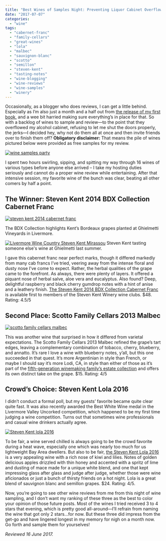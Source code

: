 ```yaml
---
title: "Best Wines of Samples Night: Preventing Liquor Cabinet Overflow Since 2017!"
date: "2017-07-07"
categories:
  - "wine"
tags:
  - "cabernet-franc"
  - "family-cellars"
  - "great-wines"
  - "lola"
  - "malbec"
  - "sauvignon-blanc"
  - "scotto"
  - "semillon"
  - "steven-kent"
  - "tasting-notes"
  - "wine-blogging"
  - "wine-reviews"
  - "wine-samples"
  - "winery"
---
```


Occasionally, as a blogger who does reviews, I can get a little behind. Especially as I’m also just a month and a half out from [the release of my first book,](https://thegourmez.com/blog/2017-05-16-pre-order-my-first-book-wings-unseen-flying-your-way-in-august/) and a wee bit harried making sure everything’s in place for that. So with a backlog of wines to sample and review—to the point that they overflowed my alcohol cabinet, refusing to let me shut the doors properly, the jerks—I decided hey, why not do them all at once and then invite friends over to finish them off? **Obligatory disclaimer:** That means the pile of wines pictured below were provided as free samples for my review.

[![wine samples party](http://s3.amazonaws.com/thegourmez-wpmedia/2017/07/Samples-Party-023-500x463.jpg)](http://s3.amazonaws.com/thegourmez-wpmedia/2017/07/Samples-Party-023.jpg)

I spent two hours swirling, sipping, and spitting my way through 16 wines of various types before anyone else arrived – I take my hosting duties seriously and cannot do a proper wine review while entertaining. After that intensive session, my favorite wine of the bunch was clear, beating all other comers by half a point.

## The Winner: Steven Kent 2014 BDX Collection Cabernet Franc

[![steven kent 2014 cabernet franc](http://s3.amazonaws.com/thegourmez-wpmedia/2017/07/Samples-Party-009-500x481.jpg)](http://s3.amazonaws.com/thegourmez-wpmedia/2017/07/Samples-Party-009.jpg)

The BDX Collection highlights Kent’s Bordeaux grapes planted at Ghielmetti Vineyards in Livermore.




<div class="caption">

[![Livermore Wine Country Steven Kent Mirassou](http://s3.amazonaws.com/thegourmez-wpmedia/2016/11/WBC16-Livermore-008-500x363.jpg)](http://s3.amazonaws.com/thegourmez-wpmedia/2016/11/WBC16-Livermore-008.jpg) Steven Kent tasting someone else's wine at Ghielmetti last summer.</div>


I gave this cabernet franc near perfect marks, though it differed markedly from many cab francs I’ve tried, veering away from the intense floral and dusty nose I’ve come to expect. Rather, the herbal qualities of the grape came to the forefront. As always, there were plenty of layers. It offered a piquant nose of herbal salve, aloe vera and eucalyptus. Also found? Deep, delightful raspberry and black cherry gumdrop notes with a hint of anise and a leathery finish. [The Steven Kent 2014 BDX Collection Cabernet Franc](http://www.stevenkent.com/acquire/membership-opportunities/) is available first to members of the Steven Kent Winery wine clubs. $48. Rating: 4.5/5

## Second Place: Scotto Family Cellars 2013 Malbec

[![scotto family cellars malbec](http://s3.amazonaws.com/thegourmez-wpmedia/2017/07/Samples-Party-006-403x500.jpg)](http://s3.amazonaws.com/thegourmez-wpmedia/2017/07/Samples-Party-006.jpg)

This was another wine that surprised in how it differed from varietal expectations. The Scotto Family Cellars 2013 Malbec refined the grape’s tart edges, leaving a complementary combination of tobacco, cherry, blueberry, and annatto. It’s rare I love a wine with blueberry notes, y’all, but this one succeeded in that quest. It’s more Argentinian in style than French, or maybe I should say it’s more Lodi, CA, in style than either of those as it’s part of the [fifth-generation winemaking family’s estate collection](http://scottocellars.com/focus-wine/scotto-family-cellars/) and offers its own distinct take on the grape. $15. Rating: 4/5

## Crowd’s Choice: Steven Kent Lola 2016

I didn’t conduct a formal poll, but my guests’ favorite became quite clear quite fast. It was also recently awarded the Best White Wine medal in the Livermore Valley Uncorked competition, which happened to be my first time judging a wine competition. Turns out that sometimes wine professionals and casual wine drinkers actually agree.

[![Steven Kent lola 2016](http://s3.amazonaws.com/thegourmez-wpmedia/2017/07/Samples-Party-017-334x500.jpg)](http://s3.amazonaws.com/thegourmez-wpmedia/2017/07/Samples-Party-017.jpg)

To be fair, a wine served chilled is always going to be the crowd favorite during a heat wave, especially one which was nearly too much for us lightweight Bay Area dwellers. But also to be fair, [the Steven Kent Lola 2016](https://shop.stevenkent.com/SHOP.AMS?LEVEL=BOT&PART=750-16) is a very appealing wine with a rich nose of kiwi and lilies. Notes of golden delicious apples drizzled with thin honey and accented with a spritz of lime and dusting of mace made for a unique white blend, and one that kept impressing glass after glass and judge after judge, whether those were wine aficionados or just a bunch of thirsty friends on a hot night. Lola is a great blend of sauvignon blanc and semillon grapes. $24. Rating: 4/5.

Now, you’re going to see other wine reviews from me from this night of wine sampling, and I don’t want my ranking of these three as the best to color your opinion of those future posts. Most of the wines I tried received 3 to 4 stars that evening, which is pretty good all-around—I’ll refrain from naming the wine that got only 2 stars…for now. But these three did impress from the get-go and have lingered longest in my memory for nigh on a month now. Go forth and sample them for yourselves!

_Reviewed 16 June 2017._
